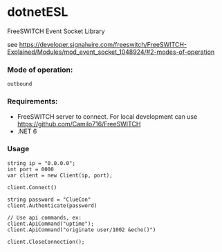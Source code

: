 # dotnetESL
FreeSWITCH Event Socket Library

see https://developer.signalwire.com/freeswitch/FreeSWITCH-Explained/Modules/mod_event_socket_1048924/#2-modes-of-operation

### Mode of operation:
`outbound`


### Requirements:
- FreeSWITCH server to connect. For local development can use https://github.com/Camilo716/FreeSWITCH
- .NET 6

### Usage

````
string ip = "0.0.0.0";
int port = 0000
var client = new Client(ip, port);

client.Connect()

string password = "ClueCon"
client.Authenticate(password)

// Use api commands, ex:
client.ApiCommand("uptime");
client.ApiCommand("originate user/1002 &echo()")

client.CloseConnection();
````
